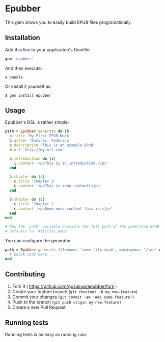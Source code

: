 # Epubber
This gem allows you to easily build EPUB files programatically.

## Installation
Add this line to your application's Gemfile:

```ruby
gem 'epubber'
```

And then execute:

    $ bundle

Or install it yourself as:

    $ gem install epubber

## Usage
Epubber's DSL is rather simple:

```ruby
path = Epubber.generate do |b|
  b.title 'My First EPUB book'
  b.author 'Ramirez, Federico'
  b.description 'This is an example EPUB'
  b.url 'http://my-url.com'

  b.introduction do |i|
    i.content '<p>This is an introduction.</p>'
  end

  b.chapter do |c|
    c.title 'Chapter 1'
    c.content '<p>This is some content!</p>'
  end

  b.chapter do |c|
    c.title 'Chapter 2'
    c.content '<p>Some more content this is.</p>'
  end
end

# Now the `path` variable contains the full path of the generated EPUB file.
# Defaults to `#{title}.epub`
``` 

You can configure the generator 

```ruby
path = Epubber.generate filename: 'some-file.epub', workspace: '/tmp' do |b|
  # Ebook code here...
end
``` 

## Contributing

1. Fork it ( https://github.com/gosukiwi/epubber/fork )
2. Create your feature branch (`git checkout -b my-new-feature`)
3. Commit your changes (`git commit -am 'Add some feature'`)
4. Push to the branch (`git push origin my-new-feature`)
5. Create a new Pull Request

## Running tests
Running tests is as easy as running `rake`.
